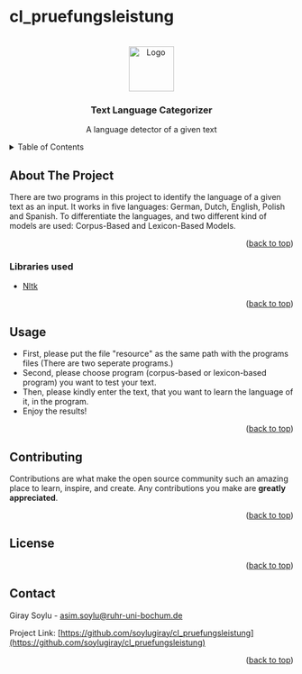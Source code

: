 # cl_pruefungsleistung
<div id="top"></div>


<!-- PROJECT LOGO -->
<br />
<div align="center">
  <a href="https://github.com/github_username/repo_name">
    <img src="https://i.pinimg.com/originals/20/50/2a/20502a9ad42a90867051f3836f8f59d6.jpg" alt="Logo" width="80" height="80">
  </a>

<h3 align="center">Text Language Categorizer</h3>

  <p align="center">
    A language detector of a given text
    <br />
  </p>
</div>



<!-- TABLE OF CONTENTS -->
<details>
  <summary>Table of Contents</summary>
  <ol>
    <li>
      <a href="#about-the-project">About The Project</a>
      <ul>
        <li><a href="#libraries">Built With</a></li>
      </ul>
    </li>
    <li><a href="#usage">Usage</a></li>
    <li><a href="#contributing">Contributing</a></li>
    <li><a href="#license">License</a></li>
    <li><a href="#contact">Contact</a></li>
  </ol>
</details>



<!-- ABOUT THE PROJECT -->
## About The Project

There are two programs in this project to identify the language of a given text as an input. It works in five languages: German, Dutch, English, Polish and Spanish. To differentiate the languages, and two different kind of models are used: Corpus-Based and Lexicon-Based Models. 
<p align="right">(<a href="#top">back to top</a>)</p>


### Libraries used

* [Nltk](https://www.nltk.org)


<p align="right">(<a href="#top">back to top</a>)</p>



<!-- USAGE EXAMPLES -->
## Usage

- First, please put the file "resource" as the same path with the programs files (There are two seperate programs.)
- Second, please choose program (corpus-based or lexicon-based program) you want to test your text.
- Then, please kindly enter the text, that you want to learn the language of it, in the program.
- Enjoy the results!

<p align="right">(<a href="#top">back to top</a>)</p>


<!-- CONTRIBUTING -->
## Contributing

Contributions are what make the open source community such an amazing place to learn, inspire, and create. Any contributions you make are **greatly appreciated**.

<p align="right">(<a href="#top">back to top</a>)</p>


<!-- LICENSE -->
## License

<p align="right">(<a href="#top">back to top</a>)</p>


<!-- CONTACT -->
## Contact

Giray Soylu  - asim.soylu@ruhr-uni-bochum.de

Project Link: [https://github.com/soylugiray/cl_pruefungsleistung](https://github.com/soylugiray/cl_pruefungsleistung)

<p align="right">(<a href="#top">back to top</a>)</p>

